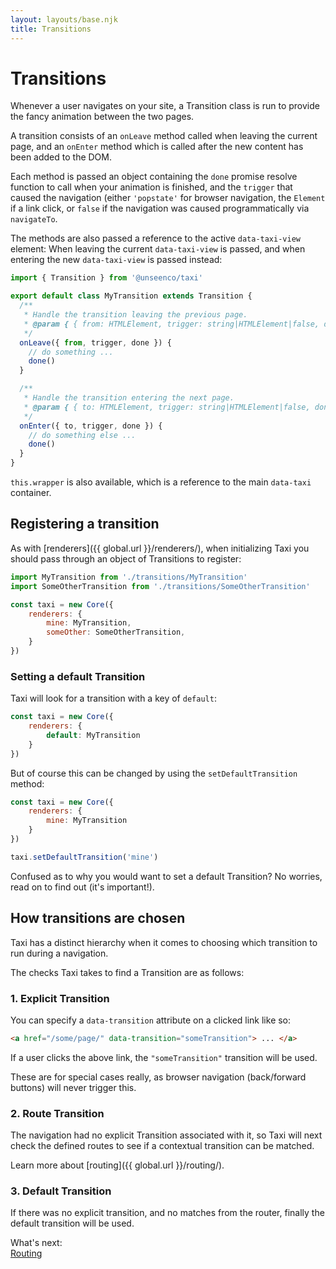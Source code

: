 ```yaml
---
layout: layouts/base.njk
title: Transitions
---
```


# Transitions
Whenever a user navigates on your site, a Transition class is run to provide the fancy animation between the two pages.

A transition consists of an `onLeave` method called when leaving the current page, and an `onEnter` method which is called after the new content has been added to the DOM.

Each method is passed an object  containing the `done` promise resolve function to call when your animation is finished, and the `trigger` that caused the navigation (either `'popstate'` for browser navigation, the `Element` if a link click, or `false` if the navigation was caused programmatically via `navigateTo`.

The methods are also passed a reference to the active `data-taxi-view` element: When leaving the current `data-taxi-view` is passed, and when entering the new `data-taxi-view` is passed instead:

```js
import { Transition } from '@unseenco/taxi'

export default class MyTransition extends Transition {
  /**
   * Handle the transition leaving the previous page.
   * @param { { from: HTMLElement, trigger: string|HTMLElement|false, done: function } } props
   */
  onLeave({ from, trigger, done }) {
    // do something ...
    done()
  }

  /**
   * Handle the transition entering the next page.
   * @param { { to: HTMLElement, trigger: string|HTMLElement|false, done: function } } props
   */
  onEnter({ to, trigger, done }) {
    // do something else ...
    done()
  }
}
```

`this.wrapper` is also available, which is a reference to the main `data-taxi` container.

## Registering a transition
As with [renderers]({{ global.url }}/renderers/), when initializing Taxi you should pass through an object of Transitions to register:

```js
import MyTransition from './transitions/MyTransition'
import SomeOtherTransition from './transitions/SomeOtherTransition'

const taxi = new Core({
	renderers: {
		mine: MyTransition,
		someOther: SomeOtherTransition,
	}
})
```

### Setting a default Transition
Taxi will look for a transition with a key of `default`:

```js
const taxi = new Core({
	renderers: {
		default: MyTransition
	}
})
```

But of course this can be changed by using the `setDefaultTransition` method:

```js
const taxi = new Core({
	renderers: {
		mine: MyTransition
	}
})

taxi.setDefaultTransition('mine')
```

Confused as to why you would want to set a default Transition? No worries, read on to find out (it's important!).

## How transitions are chosen
Taxi has a distinct hierarchy when it comes to choosing which transition to run during a navigation.

The checks Taxi takes to find a Transition are as follows:

### 1. Explicit Transition
You can specify a `data-transition` attribute on a clicked link like so:
```html
<a href="/some/page/" data-transition="someTransition"> ... </a>
```
If a user clicks the above link, the `"someTransition"` transition will be used.

These are for special cases really, as browser navigation (back/forward buttons) will never trigger this.

### 2. Route Transition
The navigation had no explicit Transition associated with it, so Taxi will next check the defined routes to see if a contextual transition can be matched.

Learn more about [routing]({{ global.url }}/routing/).

### 3. Default Transition
If there was no explicit transition, and no matches from the router, finally the default transition will be used.

<div class="border rounded-sm p-4 mt-16">
    <div class="text-sm mb-2 font-bold">What's next:</div>
    <div>
        <a href="{{ global.url }}/routing/">Routing</a>
    </div>
</div>